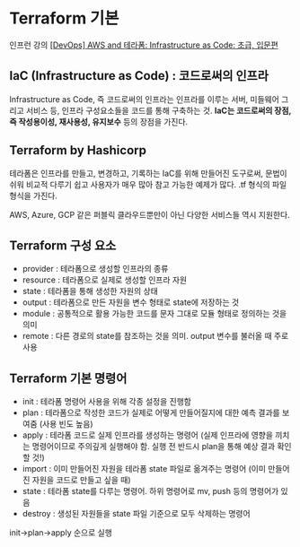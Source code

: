 # Terraform 기본

인프런 강의 [[DevOps] AWS and 테라폼: Infrastructure as Code: 초급, 입문편](https://www.inflearn.com/course/%EB%8D%B0%EB%B8%8C%EC%98%B5%EC%8A%A4-%ED%85%8C%EB%9D%BC%ED%8F%BC-aws/dashboard)

## IaC (Infrastructure as Code) : 코드로써의 인프라

Infrastructure as Code, 즉 코드로써의 인프라는 인프라를 이루는 서버, 미들웨어 그리고 서비스 등, 인프라 구성요소들을 코드를 통해 구축하는 것.
**IaC는 코드로써의 장점, 즉 작성용이성, 재사용성, 유지보수** 등의 장점을 가진다.

## Terraform by Hashicorp

테라폼은 인프라를 만들고, 변경하고, 기록하는 IaC를 위해 만들어진 도구로써, 문법이 쉬워 비교적 다루기 쉽고 사용자가 매우 많아 참고 가능한 예제가 많다. .tf 형식의 파일 형식을 가진다.

AWS, Azure, GCP 같은 퍼블릭 클라우드뿐만이 아닌 다양한 서비스들 역시 지원한다.

## Terraform 구성 요소

- provider : 테라폼으로 생성할 인프라의 종류
- resource : 테라폼으로 실제로 생성할 인프라 자원
- state : 테라폼을 통해 생성한 자원의 상태
- output : 테라폼으로 만든 자원을 변수 형태로 state에 저장하는 것
- module : 공통적으로 활용 가능한 코드를 문자 그대로 모듈 형태로 정의하는 것을 의미
- remote : 다른 경로의 state를 참조하는 것을 의미. output 변수를 불러올 때 주로 사용

## Terraform 기본 명령어

- init : 테라폼 명령어 사용을 위해 각종 설정을 진행함
- plan : 테라폼으로 작성한 코드가 실제로 어떻게 만들어질지에 대한 예측 결과를 보여줌 (사용 빈도 높음)
- apply : 테라폼 코드로 실제 인프라를 생성하는 명령어 (실제 인프라에 영향을 끼치는 명령어이므로 주의깊게 실행해야 함. 실행 전 반드시 plan을 통해 예상 결과 확인할 것!)
- import : 이미 만들어진 자원을 테라폼 state 파일로 옮겨주는 명령어 (이미 만들어진 자원을 코드로 만들고 싶을 때)
- state : 테라폼 state를 다루는 명령어. 하위 명령어로 mv, push 등의 명령어가 있음
- destroy : 생성된 자원들을 state 파일 기준으로 모두 삭제하는 명령어

init->plan->apply 순으로 실행
